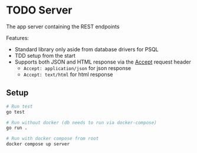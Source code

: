 # TODO Server

The app server containing the REST endpoints

Features:
- Standard library only aside from database drivers for PSQL
- TDD setup from the start
- Supports both JSON and HTML response via the [Accept](https://developer.mozilla.org/en-US/docs/Web/HTTP/Headers/Accept) request header
  - `Accept: application/json` for json response
  - `Accept: text/html` for html response

## Setup
```bash
# Run test
go test

# Run without docker (db needs to run via docker-compose)
go run .

# Run with docker compose from root
docker compose up server
```
